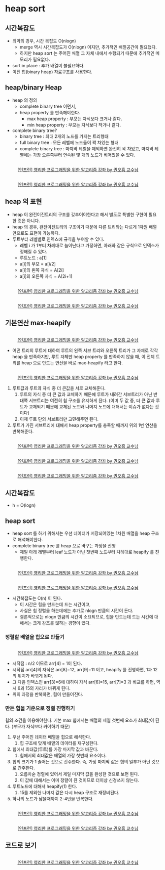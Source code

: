 # heap sort

## 시간복잡도&#x20;

* 최악의 경우, 시간 복잡도 O(nlogn)&#x20;
  * merge 역시 시간복잡도가 O(nlogn) 이지만, 추가적인 배열공간이 필요했다.&#x20;
  * 하지만 heap sort 는 주어진 배열 그 자체 내에서 수행되기 때문에 추가적인 메모리가 필요없다.&#x20;
* sort in place : 추가 배열이 불필요하다.&#x20;
* 이진 힙(binary heap) 자료구조를 사용한다.&#x20;

## heap/binary Heap

* heap 의 정의&#x20;
  * complete binary tree 이면서,&#x20;
  * heap property 를 만족해야한다.&#x20;
    * max heap property : 부모는 자식보다 크거나 같다.&#x20;
    * min heap property : 부모는 자식보다 작거나 같다.&#x20;
* complete binary tree?&#x20;
  * binary tree : 최대 2개의 노드를 가지는 트리형태&#x20;
  * full binary tree : 모든 레벨에 노드들이 꽉 차있는 형태&#x20;
  * complete binary tree : 마지막 레벨을 제외하면 완전히 꽉 차있고, 마지막 레벨에는 가장 오른쪽부터 연속된 몇 개의 노드가 비어있을 수 있다.&#x20;

<figure><img src="../../../.gitbook/assets/image (1) (1) (1) (4).png" alt=""><figcaption><p><a href="https://www.inflearn.com/course/%EC%95%8C%EA%B3%A0%EB%A6%AC%EC%A6%98-%EA%B0%95%EC%A2%8C">[인프런] 영리한 프로그래밍을 위한 알고리즘 강좌 by 권오흠 교수님</a></p></figcaption></figure>

<figure><img src="../../../.gitbook/assets/image (26) (1).png" alt=""><figcaption><p><a href="https://www.inflearn.com/course/%EC%95%8C%EA%B3%A0%EB%A6%AC%EC%A6%98-%EA%B0%95%EC%A2%8C">[인프런] 영리한 프로그래밍을 위한 알고리즘 강좌 by 권오흠 교수님</a></p></figcaption></figure>

## heap 의 표현

* heap 이 완전이진트리의 구조를 갖추어야한다고 해서 별도로 특별한 구현이 필요한 것은 아니다.&#x20;
* heap 의 경우, 완전이진트리의 구조이기 때문에 다른 트리와는 다르게 1차원 배열만으로도 표현이 가능하다. &#x20;
* 루트부터 레벨별로 인덱스에 규칙을 부여할 수 있다.&#x20;
  * 레벨 i 가 1부터 차례대로 늘어난다고 가정하면, 아래와 같은 규칙으로 인덱스가 정해질 수 있다.&#x20;
  * 루트노드 : a\[1]
  * a\[i]의 부모  = a\[i/2]
  * a\[i]의 왼쪽 자식 = A\[2i]
  * a\[i]의 오른쪽 자식 = A\[2i+1]

<figure><img src="../../../.gitbook/assets/image (2) (1) (5).png" alt=""><figcaption><p><a href="https://www.inflearn.com/course/%EC%95%8C%EA%B3%A0%EB%A6%AC%EC%A6%98-%EA%B0%95%EC%A2%8C">[인프런] 영리한 프로그래밍을 위한 알고리즘 강좌 by 권오흠 교수님</a></p></figcaption></figure>

<figure><img src="../../../.gitbook/assets/image (23).png" alt=""><figcaption><p><a href="https://www.inflearn.com/course/%EC%95%8C%EA%B3%A0%EB%A6%AC%EC%A6%98-%EA%B0%95%EC%A2%8C">[인프런] 영리한 프로그래밍을 위한 알고리즘 강좌 by 권오흠 교수님</a></p></figcaption></figure>



## 기본연산 max-heapify&#x20;

<figure><img src="../../../.gitbook/assets/image (14) (1) (4).png" alt=""><figcaption><p><a href="https://www.inflearn.com/course/%EC%95%8C%EA%B3%A0%EB%A6%AC%EC%A6%98-%EA%B0%95%EC%A2%8C">[인프런] 영리한 프로그래밍을 위한 알고리즘 강좌 by 권오흠 교수님</a></p></figcaption></figure>

* 어떤 트리의 루트에 대하여 루트의 왼쪽 서브 트리와 오른쪽 트리가 그 자체로 각각 heap 을 만족하지만, 루트 자체만 heap property 를 만족하지 않을 때, 이 전체 트리를 heap 으로 만드는 연산을 바로 max-heapify 라고 한다.&#x20;

<figure><img src="../../../.gitbook/assets/image (8) (2) (1) (1).png" alt=""><figcaption><p><a href="https://www.inflearn.com/course/%EC%95%8C%EA%B3%A0%EB%A6%AC%EC%A6%98-%EA%B0%95%EC%A2%8C">[인프런] 영리한 프로그래밍을 위한 알고리즘 강좌 by 권오흠 교수님</a></p></figcaption></figure>

1. 루트값과 루트의 자식 중 더 큰값을 서로 교체해준다.&#x20;
   1. 루트의 자식 중 더 큰 값과 교체하기 때문에 루트가 내려간 서브트리가 아닌 반대쪽 서브트리는 여전히 힙 구조를 유지하게 된다. (이미 두 값 중, 더 큰 값과 루트가 교체되기 때문에 교체된 노드와 나머지 노드에 대해서는 이슈가 없다는 것이다)&#x20;
   2. 이제 루트 단의 서브트리만 고민해주면 된다.&#x20;
2. 루트가 가진 서브트리에 대해서 heap property를 충족할 때까지 위의 1번 연산을 반복해준다.&#x20;



<figure><img src="../../../.gitbook/assets/image (28) (2).png" alt=""><figcaption><p><a href="https://www.inflearn.com/course/%EC%95%8C%EA%B3%A0%EB%A6%AC%EC%A6%98-%EA%B0%95%EC%A2%8C">[인프런] 영리한 프로그래밍을 위한 알고리즘 강좌 by 권오흠 교수님</a></p></figcaption></figure>

<figure><img src="../../../.gitbook/assets/image (41).png" alt=""><figcaption><p><a href="https://www.inflearn.com/course/%EC%95%8C%EA%B3%A0%EB%A6%AC%EC%A6%98-%EA%B0%95%EC%A2%8C">[인프런] 영리한 프로그래밍을 위한 알고리즘 강좌 by 권오흠 교수님</a></p></figcaption></figure>

<figure><img src="../../../.gitbook/assets/image (3) (6) (2).png" alt=""><figcaption><p><a href="https://www.inflearn.com/course/%EC%95%8C%EA%B3%A0%EB%A6%AC%EC%A6%98-%EA%B0%95%EC%A2%8C">[인프런] 영리한 프로그래밍을 위한 알고리즘 강좌 by 권오흠 교수님</a></p></figcaption></figure>

## 시간복잡도&#x20;

* h = O(logn)&#x20;



## heap sort&#x20;

* heap sort 를 하기 위해서는 우선 데이터가 저장되어있는 1차원 배열을 heap 구조로 해석해야한다.&#x20;
* complete binary tree 를 heap 으로 바꾸는 과정을 진행
  * 제일 아래 레벨부터 leaf 노드가 아닌 첫번째 노드부터 차례대로 heapify 를 진행한다.&#x20;

<figure><img src="../../../.gitbook/assets/image (2) (9).png" alt=""><figcaption><p><a href="https://www.inflearn.com/course/%EC%95%8C%EA%B3%A0%EB%A6%AC%EC%A6%98-%EA%B0%95%EC%A2%8C">[인프런] 영리한 프로그래밍을 위한 알고리즘 강좌 by 권오흠 교수님</a></p></figcaption></figure>

<figure><img src="../../../.gitbook/assets/image (4) (5) (2).png" alt=""><figcaption><p><a href="https://www.inflearn.com/course/%EC%95%8C%EA%B3%A0%EB%A6%AC%EC%A6%98-%EA%B0%95%EC%A2%8C">[인프런] 영리한 프로그래밍을 위한 알고리즘 강좌 by 권오흠 교수님</a></p></figcaption></figure>

* 시간복잡도는 O(n) 이 된다.&#x20;
  * 이 시간은 힙을 만드는데 드는 시간이고,&#x20;
  * 사실은 힙 정렬을 하는데에는 추가로 nlogn 만큼의 시간이 든다.&#x20;
  * 결론적으로는 nlogn 만큼의 시간이 소요되므로, 힙을 만드는데 드는 시간에 대해서는 크게 강조를 않하는 경향이 있다.&#x20;

### 정렬할 배열을 힙으로 만들기&#x20;

<figure><img src="../../../.gitbook/assets/image (17) (3).png" alt=""><figcaption><p><a href="https://www.inflearn.com/course/%EC%95%8C%EA%B3%A0%EB%A6%AC%EC%A6%98-%EA%B0%95%EC%A2%8C">[인프런] 영리한 프로그래밍을 위한 알고리즘 강좌 by 권오흠 교수님</a></p></figcaption></figure>

* 시작점 : n/2 이므로 arr\[4] = 1이 된다.&#x20;
* 시작점 arr\[4]의 자식은 arr\[8]=12, arr\[9]=11 이고, heapify 를 진행하면, 1과 12의 위치가 바뀌게 된다.&#x20;
* 그 다음 인덱스인 arr\[3]=6에 대하여 자식 arr\[6]=15, arr\[7]=3 과 비교를 하면, 역시 6과 15의 자리가 바뀌게 된다.&#x20;
* 위의 과정을 반복하면, 힙이 만들어진다.&#x20;

### 만든 힙을 기준으로 정렬 진행하기&#x20;

힙의 조건을 이용해야한다. 기본 max 힙에서는 배열의 제일 첫번째 요소가 최대값이 된다. (부모가 자식보다 커야하기 때문)&#x20;

1. 우선 주어진 데이터 배열을 힙으로 해석한다.&#x20;
   1. 힙 구조에 맞게 배열의 데이터를 재구성한다.&#x20;
2. 힙에서 최대값(루트)를 가장 마지막 값과 바꾼다.&#x20;
   1. 힙에서의 최대값은 배열의 가장 첫번째 요소이다.
3. 힙의 크기가 1 줄어든 것으로 간주한다. 즉, 가장 마지막 값은 힙의 일부가 아닌 것으로 간주한다.&#x20;
   1. 오름차순 정렬에 있어서 제일 마지막 값을 완성한 것으로 보면 된다.&#x20;
   2. 이 값에 대해서는 이미 정렬이 된 것이므로 더이상 신경쓰지 않는다.&#x20;
4. 루트노드에 대해서 heapify(1) 한다.&#x20;
   1. 15를 제외한 나머지 값은 다시 heap 구조로 재정비된다.&#x20;
5. 하나의 노드가 남을때까지 2-4번을 반복한다.&#x20;

<figure><img src="../../../.gitbook/assets/image (22).png" alt=""><figcaption><p><a href="https://www.inflearn.com/course/%EC%95%8C%EA%B3%A0%EB%A6%AC%EC%A6%98-%EA%B0%95%EC%A2%8C">[인프런] 영리한 프로그래밍을 위한 알고리즘 강좌 by 권오흠 교수님</a></p></figcaption></figure>

<figure><img src="../../../.gitbook/assets/image (13) (1) (3).png" alt=""><figcaption><p><a href="https://www.inflearn.com/course/%EC%95%8C%EA%B3%A0%EB%A6%AC%EC%A6%98-%EA%B0%95%EC%A2%8C">[인프런] 영리한 프로그래밍을 위한 알고리즘 강좌 by 권오흠 교수님</a></p></figcaption></figure>



## 코드로 보기

<figure><img src="../../../.gitbook/assets/image (11) (4).png" alt=""><figcaption><p><a href="https://www.inflearn.com/course/%EC%95%8C%EA%B3%A0%EB%A6%AC%EC%A6%98-%EA%B0%95%EC%A2%8C">[인프런] 영리한 프로그래밍을 위한 알고리즘 강좌 by 권오흠 교수님</a></p></figcaption></figure>

